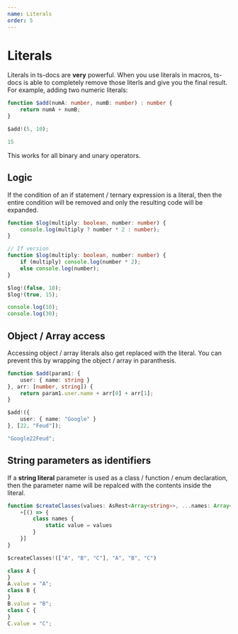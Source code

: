 ```yaml
---
name: Literals
order: 5
---
```


# Literals

Literals in ts-docs are **very** powerful. When you use literals in macros, ts-docs is able to completely remove those literls and give you the final result. For example, adding two numeric literals:

```ts --Macro
function $add(numA: number, numB: number) : number {
    return numA + numB;
}
```
```ts --Call
$add!(5, 10);
```
```ts --Result
15
```

This works for all binary and unary operators.

## Logic

If the condition of an if statement / ternary expression is a literal, then the entire condition will be removed and only the resulting code will be expanded.

```ts --Macro
function $log(multiply: boolean, number: number) {
    console.log(multiply ? number * 2 : number);
}

// If version
function $log(multiply: boolean, number: number) {
    if (multiply) console.log(number * 2);
    else console.log(number);
}
```
```ts --Call
$log!(false, 10);
$log!(true, 15);
```
```ts --Result
console.log(10);
console.log(30);
```

## Object / Array access

Accessing object / array literals also get replaced with the literal. You can prevent this by wrapping the object / array in paranthesis.

```ts --Macro
function $add(param1: {
    user: { name: string }
}, arr: [number, string]) {
    return param1.user.name + arr[0] + arr[1];
}
```
```ts --Call
$add!({
    user: { name: "Google" }
}, [22, "Feud"]);
```
```js --Result
"Google22Feud";
```

## String parameters as identifiers

If a **string literal** parameter is used as a class / function / enum declaration, then the parameter name will be repalced with the contents inside the literal.

```ts --Macro
function $createClasses(values: AsRest<Array<string>>, ...names: Array<string>) {
    +[() => {
        class names {
            static value = values
        }
    }]
}
```
```ts --Call
$createClasses!(["A", "B", "C"], "A", "B", "C")
```
```js --Result
class A {
}
A.value = "A";
class B {
}
B.value = "B";
class C {
}
C.value = "C";
```